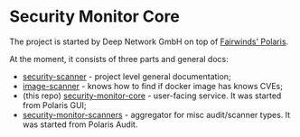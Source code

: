 # Security Monitor Core

The project is started by Deep Network GmbH on top of [Fairwinds' Polaris](https://github.com/FairwindsOps/polaris).

At the moment, it consists of three parts and general docs:

- [security-scanner](https://github.com/deepnetworkgmbh/security-monitor) - project level general documentation;
- [image-scanner](https://github.com/deepnetworkgmbh/image-scanner) - knows how to find if docker image has knows CVEs;
- (this repo) [security-monitor-core](https://github.com/deepnetworkgmbh/security-monitor-core) - user-facing service. It was started from Polaris GUI;
- [security-monitor-scanners](https://github.com/deepnetworkgmbh/security-monitor-scanners) - aggregator for misc audit/scanner types. It was started from Polaris Audit.
